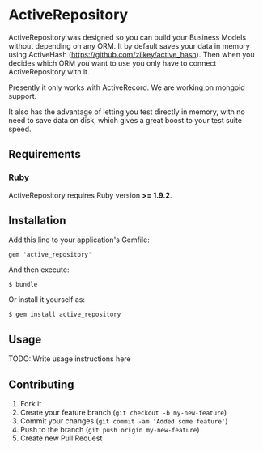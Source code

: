 # ActiveRepository

ActiveRepository was designed so you can build your Business Models without depending on any ORM. It by default saves your data in memory using ActiveHash (https://github.com/zilkey/active_hash). Then when you decides which ORM you want to use you only have to connect ActiveRepository with it.

Presently it only works with ActiveRecord. We are working on mongoid support.

It also has the advantage of letting you test directly in memory, with no need to save data on disk, which gives a great boost to your test suite speed.

## Requirements

### Ruby

ActiveRepository requires Ruby version **>= 1.9.2**.

## Installation

Add this line to your application's Gemfile:

    gem 'active_repository'

And then execute:

    $ bundle

Or install it yourself as:

    $ gem install active_repository

## Usage

TODO: Write usage instructions here

## Contributing

1. Fork it
2. Create your feature branch (`git checkout -b my-new-feature`)
3. Commit your changes (`git commit -am 'Added some feature'`)
4. Push to the branch (`git push origin my-new-feature`)
5. Create new Pull Request

